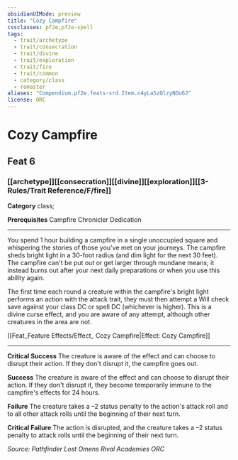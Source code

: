 ```yaml
---
obsidianUIMode: preview
title: "Cozy Campfire"
cssclasses: pf2e,pf2e-spell
tags:
  - trait/archetype
  - trait/consecration
  - trait/divine
  - trait/exploration
  - trait/fire
  - trait/common
  - category/class
  - remaster
aliases: "Compendium.pf2e.feats-srd.Item.n4yLaSzQlzyNOo6J"
license: ORC
---
```

# Cozy Campfire
## Feat 6
### [[archetype]][[consecration]][[divine]][[exploration]][[3-Rules/Trait Reference/F/fire]]

**Category** class; 



**Prerequisites** Campfire Chronicler Dedication
* * *
You spend 1 hour building a campfire in a single unoccupied square and whispering the stories of those you've met on your journeys. The campfire sheds bright light in a 30-foot radius (and dim light for the next 30 feet). The campfire can't be put out or get larger through mundane means; it instead burns out after your next daily preparations or when you use this ability again.

The first time each round a creature within the campfire's bright light performs an action with the attack trait, they must then attempt a Will check save against your class DC or spell DC (whichever is higher). This is a divine curse effect, and you are aware of any attempt, although other creatures in the area are not.

[[Feat_Feature Effects/Effect_ Cozy Campfire|Effect: Cozy Campfire]]

* * *

**Critical Success** The creature is aware of the effect and can choose to disrupt their action. If they don't disrupt it, the campfire goes out.

**Success** The creature is aware of the effect and can choose to disrupt their action. If they don't disrupt it, they become temporarily immune to the campfire's effects for 24 hours.

**Failure** The creature takes a –2 status penalty to the action's attack roll and to all other attack rolls until the beginning of their next turn.

**Critical Failure** The action is disrupted, and the creature takes a –2 status penalty to attack rolls until the beginning of their next turn.

*Source: Pathfinder Lost Omens Rival Academies*
*ORC*